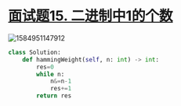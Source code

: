 # [面试题15. 二进制中1的个数](https://leetcode-cn.com/problems/er-jin-zhi-zhong-1de-ge-shu-lcof/)

![1584951147912](C:\Users\75043\AppData\Roaming\Typora\typora-user-images\1584951147912.png)

```python
class Solution:
    def hammingWeight(self, n: int) -> int:
        res=0
        while n:
            n&=n-1
            res+=1
        return res
```

